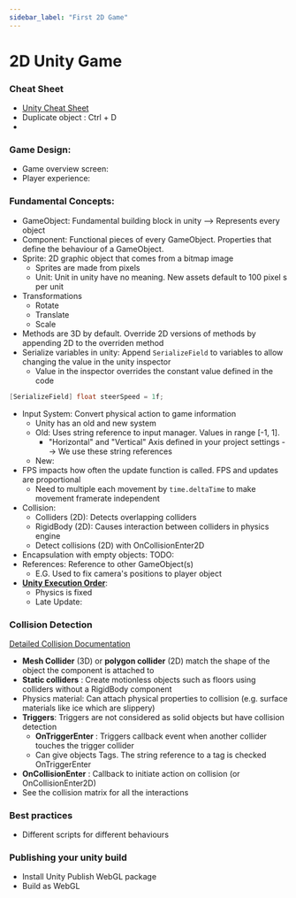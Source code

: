 ```yaml
---
sidebar_label: "First 2D Game"
---
```


# 2D Unity Game

### Cheat Sheet
- [Unity Cheat Sheet](https://docs.unity3d.com/2018.1/Documentation/Manual/UnityHotkeys.html)
- Duplicate object : Ctrl + D
- 
### Game Design:

- Game overview screen:
- Player experience:

### Fundamental Concepts:

- GameObject: Fundamental building block in unity --> Represents every object
- Component: Functional pieces of every GameObject. Properties that define the behaviour of a GameObject.
- Sprite: 2D graphic object that comes from a bitmap image
  - Sprites are made from pixels
  - Unit: Unit in unity have no meaning. New assets default to 100 pixel s per unit
- Transformations
  - Rotate
  - Translate
  - Scale
- Methods are 3D by default. Override 2D versions of methods by appending 2D to the overriden method
- Serialize variables in unity: Append `SerializeField` to variables to allow changing the value in the unity inspector
  - Value in the inspector overrides the constant value defined in the code
```csharp
[SerializeField] float steerSpeed = 1f;
```
- Input System: Convert physical action to game information
  - Unity has an old and new system
  - Old: Uses string reference to input manager. Values in range [-1, 1].
    - "Horizontal" and "Vertical" Axis defined in your project settings --> We use these string references
  - New:
- FPS impacts how often the update function is called. FPS and updates are proportional
  - Need to multiple each movement by `time.deltaTime` to make movement framerate independent
- Collision:
  - Colliders (2D): Detects overlapping colliders
  - RigidBody (2D): Causes interaction between colliders in physics engine
  - Detect collisions (2D) with OnCollisionEnter2D
- Encapsulation with empty objects: TODO:
- References: Reference to other GameObject(s)
  - E.G. Used to fix camera's positions to player object
- [**Unity Execution Order**](https://docs.unity3d.com/Manual/ExecutionOrder.html):
  - Physics is fixed
  - Late Update: 
  

### Collision Detection

[Detailed Collision Documentation](https://docs.unity3d.com/Manual/CollidersOverview.html)

- **Mesh Collider** (3D) or **polygon collider** (2D) match the shape of the object the component is attached to 
- **Static colliders** : Create motionless objects such as floors using colliders without a RigidBody component 
- Physics material: Can attach physical properties to collision (e.g. surface materials like ice which are slippery)
- **Triggers**: Triggers are not considered as solid objects but have collision detection
  - **OnTriggerEnter** : Triggers callback event when another collider touches the trigger collider
  - Can give objects Tags. The string reference to a tag is checked OnTriggerEnter
- **OnCollisionEnter** : Callback to initiate action on collision (or OnCollisionEnter2D)
- See the collision matrix for all the interactions

### Best practices

- Different scripts for different behaviours

### Publishing your unity build

- Install Unity Publish WebGL package
- Build as WebGL
